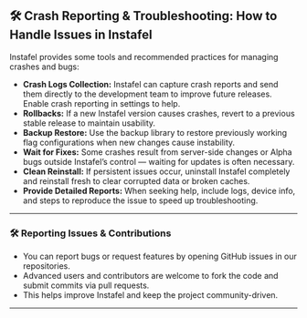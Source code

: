 
## 🛠️ Crash Reporting & Troubleshooting: How to Handle Issues in Instafel

Instafel provides some tools and recommended practices for managing crashes and bugs:

- **Crash Logs Collection:** Instafel can capture crash reports and send them directly to the development team to improve future releases. Enable crash reporting in settings to help.  
- **Rollbacks:** If a new Instafel version causes crashes, revert to a previous stable release to maintain usability.  
- **Backup Restore:** Use the backup library to restore previously working flag configurations when new changes cause instability.  
- **Wait for Fixes:** Some crashes result from server-side changes or Alpha bugs outside Instafel’s control — waiting for updates is often necessary.  
- **Clean Reinstall:** If persistent issues occur, uninstall Instafel completely and reinstall fresh to clear corrupted data or broken caches.  
- **Provide Detailed Reports:** When seeking help, include logs, device info, and steps to reproduce the issue to speed up troubleshooting.

---

### 🛠️ Reporting Issues & Contributions

- You can report bugs or request features by opening GitHub issues in our repositories.  
- Advanced users and contributors are welcome to fork the code and submit commits via pull requests.  
- This helps improve Instafel and keep the project community-driven.

---

